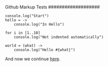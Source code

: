Github Markup Tests
###################


    console.log("Start")
    hello = ->
        console.log("In Hello")

    for i in [1..10]
        console.log("Not indented automatically")

    world = (what) ->
        console.log("Hello #{what}")


And now we continue [here](coolLib.coffee.md).